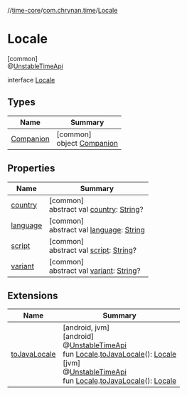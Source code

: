 //[time-core](../../../index.md)/[com.chrynan.time](../index.md)/[Locale](index.md)

# Locale

[common]\
@[UnstableTimeApi](../-unstable-time-api/index.md)

interface [Locale](index.md)

## Types

| Name | Summary |
|---|---|
| [Companion](-companion/index.md) | [common]<br>object [Companion](-companion/index.md) |

## Properties

| Name | Summary |
|---|---|
| [country](country.md) | [common]<br>abstract val [country](country.md): [String](https://kotlinlang.org/api/latest/jvm/stdlib/kotlin/-string/index.html)? |
| [language](language.md) | [common]<br>abstract val [language](language.md): [String](https://kotlinlang.org/api/latest/jvm/stdlib/kotlin/-string/index.html) |
| [script](script.md) | [common]<br>abstract val [script](script.md): [String](https://kotlinlang.org/api/latest/jvm/stdlib/kotlin/-string/index.html)? |
| [variant](variant.md) | [common]<br>abstract val [variant](variant.md): [String](https://kotlinlang.org/api/latest/jvm/stdlib/kotlin/-string/index.html)? |

## Extensions

| Name | Summary |
|---|---|
| [toJavaLocale](../../../../time-core/com.chrynan.time/index.md) | [android, jvm]<br>[android]<br>@[UnstableTimeApi](../../../../time-core/time-core/com.chrynan.time/-unstable-time-api/index.md)<br>fun [Locale](index.md#-1614710943%2FExtensions%2F219598131).[toJavaLocale](../[android]to-java-locale.md)(): [Locale](https://developer.android.com/reference/kotlin/java/util/Locale.html)<br>[jvm]<br>@[UnstableTimeApi](../../../../time-core/time-core/com.chrynan.time/-unstable-time-api/index.md)<br>fun [Locale](index.md#-1614710943%2FExtensions%2F-1191170225).[toJavaLocale](../[jvm]to-java-locale.md)(): [Locale](https://developer.android.com/reference/kotlin/java/util/Locale.html) |
